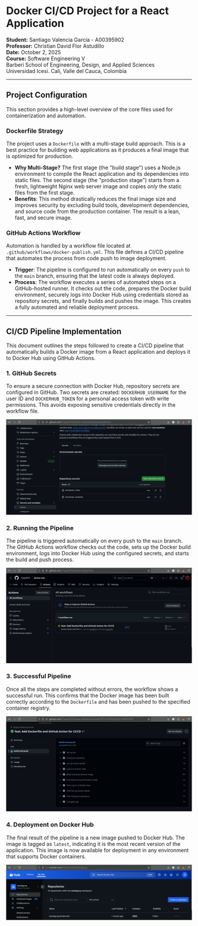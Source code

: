 # Docker CI/CD Project for a React Application

**Student:** Santiago Valencia García - A00395902  
**Professor:** Christian David Flor Astudillo  
**Date:** October 2, 2025  
**Course:** Software Engineering V  
Barberi School of Engineering, Design, and Applied Sciences  
Universidad Icesi. Cali, Valle del Cauca, Colombia

---

## Project Configuration

This section provides a high-level overview of the core files used for containerization and automation.

### Dockerfile Strategy

The project uses a `Dockerfile` with a multi-stage build approach. This is a best practice for building web applications as it produces a final image that is optimized for production.

-   **Why Multi-Stage?** The first stage (the "build stage") uses a Node.js environment to compile the React application and its dependencies into static files. The second stage (the "production stage") starts from a fresh, lightweight Nginx web server image and copies *only* the static files from the first stage.
-   **Benefits**: This method drastically reduces the final image size and improves security by excluding build tools, development dependencies, and source code from the production container. The result is a lean, fast, and secure image.

### GitHub Actions Workflow

Automation is handled by a workflow file located at `.github/workflows/docker-publish.yml`. This file defines a CI/CD pipeline that automates the process from code push to image deployment.

-   **Trigger**: The pipeline is configured to run automatically on every `push` to the `main` branch, ensuring that the latest code is always deployed.
-   **Process**: The workflow executes a series of automated steps on a GitHub-hosted runner. It checks out the code, prepares the Docker build environment, securely logs into Docker Hub using credentials stored as repository secrets, and finally builds and pushes the image. This creates a fully automated and reliable deployment process.

---

## CI/CD Pipeline Implementation

This document outlines the steps followed to create a CI/CD pipeline that automatically builds a Docker image from a React application and deploys it to Docker Hub using GitHub Actions.

### 1. GitHub Secrets

To ensure a secure connection with Docker Hub, repository secrets are configured in GitHub. Two secrets are created: `DOCKERHUB_USERNAME` for the user ID and `DOCKERHUB_TOKEN` for a personal access token with write permissions. This avoids exposing sensitive credentials directly in the workflow file.

![GitHub Secrets Configuration](./images/github-secrets.jpeg)

### 2. Running the Pipeline

The pipeline is triggered automatically on every push to the `main` branch. The GitHub Actions workflow checks out the code, sets up the Docker build environment, logs into Docker Hub using the configured secrets, and starts the build and push process.

![Running the Pipeline](./images/running-pipeline.jpeg)

### 3. Successful Pipeline

Once all the steps are completed without errors, the workflow shows a successful run. This confirms that the Docker image has been built correctly according to the `Dockerfile` and has been pushed to the specified container registry.

![Successful Pipeline Run](./images/successful-pipeline.jpeg)

### 4. Deployment on Docker Hub

The final result of the pipeline is a new image pushed to Docker Hub. The image is tagged as `latest`, indicating it is the most recent version of the application. This image is now available for deployment in any environment that supports Docker containers.

![Image Deployed on Docker Hub](./images/image-deploy-docker.jpeg)
